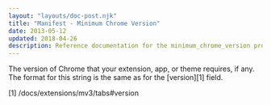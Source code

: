 ```yaml
---
layout: "layouts/doc-post.njk"
title: "Manifest - Minimum Chrome Version"
date: 2013-05-12
updated: 2018-04-26
description: Reference documentation for the minimum_chrome_version property of manifest.json.
---
```


The version of Chrome that your extension, app, or theme requires, if any. The format for this
string is the same as for the [version][1] field.

[1] /docs/extensions/mv3/tabs#version

